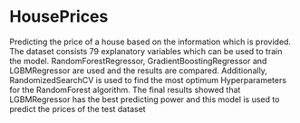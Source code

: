 # HousePrices
Predicting the price of a house based on the information which is provided. The dataset consists 79 explanatory variables which can be used to train the model. RandomForestRegressor, GradientBoostingRegressor and LGBMRegressor are used and the results are compared. Additionally, RandomizedSearchCV is used to find the most optimum Hyperparameters for the RandomForest algorithm. The final results showed that LGBMRegressor has the best predicting power and this model is used to predict the prices of the test dataset
